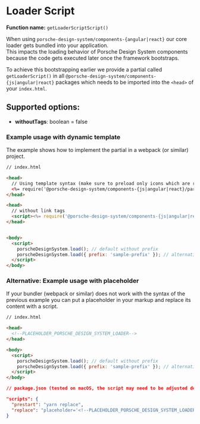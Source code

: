 # Loader Script
**Function name:** `getLoaderScriptScript()`

When using `porsche-design-system/components-{angular|react}` our core loader gets bundled into your application.  
This impacts the loading behavior of Porsche Design System components because the code gets executed later once the framework bootstraps.

To achieve this bootstrapping earlier we provide a partial called `getLoaderScript()` in all `@porsche-design-system/components-{js|angular|react}` packages which needs to be imported into the `<head>` of your `index.html`.

## Supported options:
- **withoutTags**: boolean = false

### Example usage with dynamic template

The example shows how to implement the partial in a webpack (or similar) project.

```html
// index.html

<head>
  // Using template syntax (make sure to preload only icons which are really needed initially!)
  <%= require('@porsche-design-system/components-{js|angular|react}/partials').getLoaderScript() %>
</head>

<head>
  // without link tags  
  <script><%= require('@porsche-design-system/components-{js|angular|react}/partials').getLoaderScript({ withoutTags: true }) %></script>
</head>


<body>
  <script>
    porscheDesignSystem.load(); // default without prefix
    porscheDesignSystem.load({ prefix: 'sample-prefix' }); // alternative with custom prefix, can be called multiple times with different parameters
  </script>
</body>
```

### Alternative: Example usage with placeholder

If your bundler (webpack or similar) does not work with the syntax of the previous example you can put a placeholder in your markup and replace its content with a script.

```html
// index.html

<head>
  <!--PLACEHOLDER_PORSCHE_DESIGN_SYSTEM_LOADER-->
</head>

<body>
  <script>
    porscheDesignSystem.load(); // default without prefix
    porscheDesignSystem.load({ prefix: 'sample-prefix' }); // alternative with custom prefix, can be called multiple times with different parameters
  </script>
</body>
``` 

```json
// package.json (tested on macOS, the script may need to be adjusted depending on the operating system used), make sure to adjust the path to the index.html file and use the correct partials package import from your framework {js|angular|react}

"scripts": {
  "prestart": "yarn replace",
  "replace": "placeholder='<!--PLACEHOLDER_PORSCHE_DESIGN_SYSTEM_LOADER-->' && partial=$placeholder$(node -e 'console.log(require(\"@porsche-design-system/components-js/partials\").getLoaderScript())') && regex=$placeholder'.*' && sed -i '' -E -e \"s@$regex@$partial@\" index.html",
}
```
